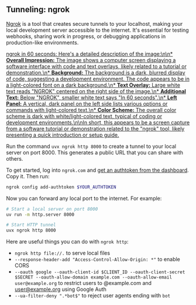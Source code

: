 ## Tunneling: ngrok

[Ngrok](https://ngrok.com/) is a tool that creates secure tunnels to your localhost, making your local development server accessible to the internet. It's essential for testing webhooks, sharing work in progress, or debugging applications in production-like environments.

[ngrok in 60 seconds: Here\'s a detailed description of the image:\n\n* **Overall Impression:** The image shows a computer screen displaying a software interface with code and text overlays, likely related to a tutorial or demonstration.\n* **Background:** The background is a dark, blurred display of code, suggesting a development environment. The code appears to be in a light-colored font on a dark background.\n* **Text Overlay:** Large white text reads "NGROK" centered on the right side of the image.\n* **Additional Text:** Below "NGROK", smaller white text says "In 60 seconds".\n* **Left Panel:** A vertical, dark panel on the left side lists various options or commands with light-colored text.\n* **Color Scheme:** The overall color scheme is dark with white/light-colored text, typical of coding or development environments.\n\nIn short, this appears to be a screen capture from a software tutorial or demonstration related to the "ngrok" tool, likely presenting a quick introduction or setup guide.](https://youtu.be_dfMdLGZLXSg)

Run the command `uvx ngrok http 8000` to create a tunnel to your local server on port 8000. This generates a public URL that you can share with others.

To get started, log into `ngrok.com` and [get an authtoken from the dashboard](https://dashboard.ngrok.com/get-started/your-authtoken). Copy it. Then run:

```bash
ngrok config add-authtoken $YOUR_AUTHTOKEN
```

Now you can forward any local port to the internet. For example:

```bash
# Start a local server on port 8000
uv run -m http.server 8000

# Start HTTP tunnel
uvx ngrok http 8000
```

Here are useful things you can do with `ngrok http`:

- `ngrok http file://.` to serve local files
- `--response-header-add "Access-Control-Allow-Origin: *"` to enable CORS
- `--oauth google --oauth-client-id $CLIENT_ID --oauth-client-secret $SECRET --oauth-allow-domain example.com --oauth-allow-email user@example.org` to restrict users to @example.com and user@example.org using Google Auth
- `--ua-filter-deny ".*bot$"` to reject user agents ending with `bot`
